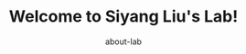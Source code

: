 ---
# About widget.
widget: "about"
headless: true   # This file represents a page section.
active: true     # Activate this widget? true/false
weight: 1        # Order that this section will appear in.

title: "Welcome to Siyang Liu's Lab!"

# Choose the user profile to display
# This should be the username of a profile in your `content/authors/` folder.
# See https://sourcethemes.com/academic/docs/get-started/#introduce-yourself
# author: "siyang-liu"
author: "about-lab"

---
